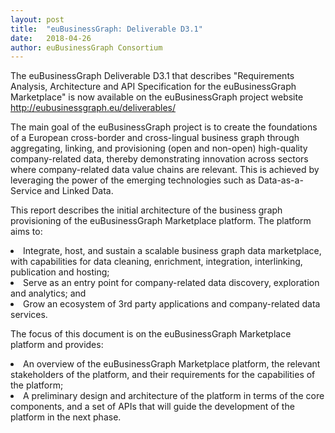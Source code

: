 ```yaml
---
layout: post
title:  "euBusinessGraph: Deliverable D3.1"
date:   2018-04-26
author: euBusinessGraph Consortium
---
```


The euBusinessGraph Deliverable D3.1 that describes "Requirements Analysis, Architecture and API Specification for the euBusinessGraph Marketplace" is now available on the euBusinessGraph project website <a href="http://eubusinessgraph.eu/deliverables/">http://eubusinessgraph.eu/deliverables/</a>

The main goal of the euBusinessGraph project is to create the foundations of a European cross-border and cross-lingual business graph through aggregating, linking, and provisioning (open and non-open) high-quality company-related data, thereby demonstrating innovation across sectors where company-related data value chains are relevant. This is achieved by leveraging the power of the emerging technologies such as Data-as-a-Service and Linked Data.

This report describes the initial architecture of the business graph provisioning of the euBusinessGraph Marketplace platform. The platform aims to:
<li> Integrate, host, and sustain a scalable business graph data marketplace, with capabilities for data cleaning, enrichment, integration, interlinking, publication and hosting; 
<li> Serve as an entry point for company-related data discovery, exploration and analytics; and 
<li> Grow an ecosystem of 3rd party applications and company-related data services.

The focus of this document is on the euBusinessGraph Marketplace platform and provides: 
<li> An overview of the euBusinessGraph Marketplace platform, the relevant stakeholders of the platform, and their requirements for the capabilities of the platform;
<li> A preliminary design and architecture of the platform in terms of the core components, and a set of APIs that will guide the development of the platform in the next phase.
